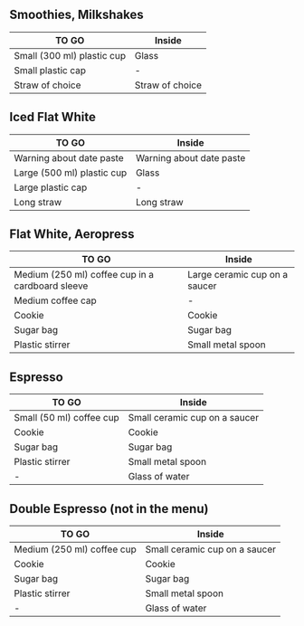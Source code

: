 ## Smoothies, Milkshakes

TO GO|Inside
--|--
Small (300 ml) plastic cup|Glass
Small plastic cap|-
Straw of choice|Straw of choice

## Iced Flat White

TO GO|Inside
--|--
Warning about date paste|Warning about date paste
Large (500 ml) plastic cup|Glass
Large plastic cap|-
Long straw|Long straw

## Flat White, Aeropress

TO GO|Inside
--|--
Medium (250 ml) coffee cup in a cardboard sleeve |Large ceramic cup on a saucer
Medium coffee cap|-
Cookie|Cookie
Sugar bag|Sugar bag
Plastic stirrer|Small metal spoon

## Espresso

TO GO|Inside
--|--
Small (50 ml) coffee cup |Small ceramic cup on a saucer
Cookie|Cookie
Sugar bag|Sugar bag
Plastic stirrer|Small metal spoon
-|Glass of water

## Double Espresso (not in the menu)

TO GO|Inside
--|--
Medium (250 ml) coffee cup |Small ceramic cup on a saucer
Cookie|Cookie
Sugar bag|Sugar bag
Plastic stirrer|Small metal spoon
-|Glass of water
